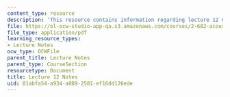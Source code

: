 ```yaml
---
content_type: resource
description: 'This resource contains information regarding lecture 12 notes. '
file: https://ol-ocw-studio-app-qa.s3.amazonaws.com/courses/2-682-acoustical-oceanography-spring-2012/81abfa54a934a8892501ef16dd126ede_MIT2_682S12_lec12.pdf
file_type: application/pdf
learning_resource_types:
- Lecture Notes
ocw_type: OCWFile
parent_title: Lecture Notes
parent_type: CourseSection
resourcetype: Document
title: Lecture 12 Notes
uid: 81abfa54-a934-a889-2501-ef16dd126ede
---
```

